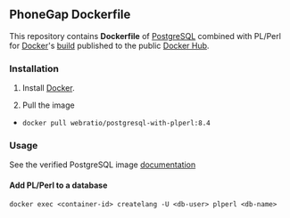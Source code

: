 ## PhoneGap Dockerfile

This repository contains **Dockerfile** of [PostgreSQL](http://www.postgresql.org/) combined with PL/Perl for [Docker](https://www.docker.com/)'s [build](https://registry.hub.docker.com/u/webratio/phonegap/) published to the public [Docker Hub](https://hub.docker.com/).

### Installation

1. Install [Docker](https://www.docker.com/).

2. Pull the image
  * `docker pull webratio/postgresql-with-plperl:8.4`

### Usage

See the verified PostgreSQL image [documentation](https://registry.hub.docker.com/_/postgres/)

#### Add PL/Perl to a database

    docker exec <container-id> createlang -U <db-user> plperl <db-name>
